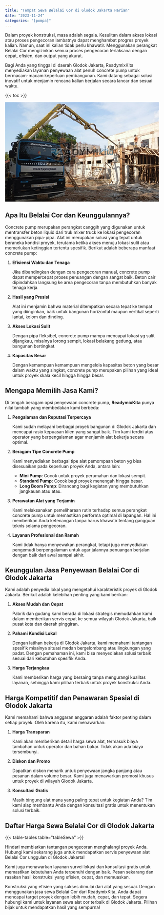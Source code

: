 ```yaml
---
title: "Tempat Sewa Belalai Cor di Glodok Jakarta Harian"
date: "2023-11-24"
categories: "[pompa]"
---
```


Dalam proyek konstruksi, masa adalah segala. Kesulitan dalam akses lokasi atau proses pengecoran lambatnya dapat menghambat progres proyek kalian. Namun, saat ini kalian tidak perlu khawatir. Menggunakan perangkat Belalai Cor mengizinkan semua proses pengecoran terlaksana dengan cepat, efisien, dan output yang akurat.

Bagi Anda yang tinggal di daerah Glodok Jakarta, ReadymixKita menyediakan layanan penyewaan alat penuh concrete pump untuk bermacam-macam keperluan pembangunan. Kami datang sebagai solusi inovatif untuk menjamin rencana kalian berjalan secara lancar dan sesuai waktu.

{{< toc >}}

![Tempat Sewa Belalai Cor di Glodok Jakarta Harian](/images/pompa/sewa-pompa-26.jpg)

## Apa Itu Belalai Cor dan Keunggulannya?

Concrete pump merupakan perangkat canggih yang digunakan untuk mentransfer beton liquid dari truk mixer truck ke lokasi pengecoran menggunakan pipa-pipa. Alat ini merupakan solusi yang tepat untuk beraneka kondisi proyek, terutama ketika akses menuju lokasi sulit atau memerlukan ketinggian tertentu spesifik. Berikut adalah beberapa manfaat concrete pump:

1. **Efisiensi Waktu dan Tenaga**

   Jika dibandingkan dengan cara pengecoran manual, concrete pump dapat mempercepat proses penuangan dengan sangat baik. Beton cair dipindahkan langsung ke area pengecoran tanpa membutuhkan banyak tenaga kerja.

2. **Hasil yang Presisi**

   Alat ini menjamin bahwa material ditempatkan secara tepat ke tempat yang diinginkan, baik untuk bangunan horizontal maupun vertikal seperti lantai, kolom dan dinding.

3. **Akses Lokasi Sulit**

   Dengan pipa fleksibel, concrete pump mampu mencapai lokasi yg sulit dijangkau, misalnya lorong sempit, lokasi belakang gedung, atau bangunan bertingkat.

4. **Kapasitas Besar**

   Dengan kemampuan kemampuan mengelola kapasitas beton yang besar dalam waktu yang singkat, concrete pump merupakan pilihan yang ideal untuk proyek skala kecil hingga hingga besar.

## Mengapa Memilih Jasa Kami?

Di tengah beragam opsi penyewaan concrete pump, **ReadymixKita** punya nilai tambah yang membedakan kami berbeda:

1. **Pengalaman dan Reputasi Terpercaya**

   Kami sudah melayani berbagai proyek bangunan di Glodok Jakarta dan mencapai rasio kepuasan klien yang sangat baik. Tim kami terdiri atas operator yang berpengalaman agar menjamin alat bekerja secara optimal.

2. **Beragam Tipe Concrete Pump**

   Kami menyediakan berbagai tipe alat pemompaan beton yg bisa disesuaikan pada keperluan proyek Anda, antara lain:
   - **Mini Pump**: Cocok untuk proyek perumahan dan lokasi sempit.
   - **Standard Pump**: Cocok bagi proyek menengah hingga besar.
   - **Long Boom Pump**: Dirancang bagi kegiatan yang membutuhkan jangkauan atau atau.

3. **Perawatan Alat yang Terjamin**

   Kami melaksanakan pemeliharaan rutin terhadap semua perangkat concrete pump untuk memastikan performa optimal di lapangan. Hal ini memberikan Anda ketenangan tanpa harus khawatir tentang gangguan teknis selama pengecoran.

4. **Layanan Profesional dan Ramah**

   Kami tidak hanya menyewakan perangkat, tetapi juga menyediakan pengemudi berpengalaman untuk agar jalannya penuangan berjalan dengan baik dari awal sampai akhir.

## Keunggulan Jasa Penyewaan Belalai Cor di Glodok Jakarta

Kami adalah penyedia lokal yang mengetahui karakteristik proyek di Glodok Jakarta. Berikut adalah kelebihan penting yang kami berikan:

1. **Akses Mudah dan Cepat**

   Pabrik dan gudang kami berada di lokasi strategis memudahkan kami dalam memberikan servis cepat ke semua wilayah Glodok Jakarta, baik pusat kota dan daerah pinggiran.

2. **Pahami Kondisi Lokal**

   Dengan latihan bekerja di Glodok Jakarta, kami memahami tantangan spesifik misalnya situasi medan bergelombang atau lingkungan yang padat. Dengan pemahaman ini, kami bisa menyediakan solusi terbaik sesuai dari kebutuhan spesifik Anda.

3. **Harga Terjangkau**

   Kami memberikan harga yang bersaing tanpa mengurangi kualitas layanan, sehingga kami pilihan terbaik untuk proyek konstruksi Anda.

## Harga Kompetitif dan Penawaran Spesial di Glodok Jakarta

Kami memahami bahwa anggaran anggaran adalah faktor penting dalam setiap proyek. Oleh karena itu, kami menawarkan:

1. **Harga Transparan**

   Kami akan memberikan detail harga sewa alat, termasuk biaya tambahan untuk operator dan bahan bakar. Tidak akan ada biaya tersembunyi.

2. **Diskon dan Promo**

   Dapatkan diskon menarik untuk penyewaan jangka panjang atau pesanan dalam volume besar. Kami juga menawarkan promosi khusus untuk proyek di wilayah Glodok Jakarta.

3. **Konsultasi Gratis**

   Masih bingung alat mana yang paling tepat untuk kegiatan Anda? Tim kami siap membantu Anda dengan konsultasi gratis untuk menentukan solusi terbaik.

## Daftar Harga Sewa Belalai Cor di Glodok Jakarta

{{< table-tables table="tableSewa" >}}

Hindari membiarkan tantangan pengecoran menghalangi proyek Anda. Hubungi kami sekarang juga untuk mendapatkan servis penyewaan alat Belalai Cor unggulan di Glodok Jakarta!

Kami juga menawarkan layanan survei lokasi dan konsultasi gratis untuk memastikan kebutuhan Anda terpenuhi dengan baik. Pesan sekarang dan rasakan hasil konstruksi yang efisien, cepat, dan memuaskan.

Konstruksi yang efisien yang sukses dimulai dari alat yang sesuai. Dengan menggunakan jasa sewa Belalai Cor dari ReadymixKita, Anda dapat mencapai target proyek dengan lebih mudah, cepat, dan tepat. Segera hubungi kami untuk layanan sewa alat cor terbaik di Glodok Jakarta. Pilihan bijak untuk mendapatkan hasil yang sempurna!